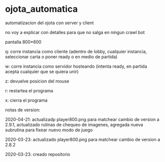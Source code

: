 # ojota_automatica
automatizacion del ojota con server y client

no voy a explicar con detalles para que no salga en ningun crawl bot

pantalla 800*600

q: corre instancia como cliente (adentro de lobby, cualquier instancia, seleccionar carta o poner ready o en medio de partida)

w: corre instancia como servidor hosteando (intenta ready, en partida acepta cualquier que se quiera unir)

z: devuelve posicion del mouse

r: restartea el programa

x: cierra el programa



notas de version:

2020-04-21: actualizadp player800.png para matchear cambio de version a 2.9.1, actualizado rutinas de chequeo de imagenes, agregada nueva subrutina para fixear nuevo modo de juego

2020-03-23: actualizado player800.png para matchear cambio de version a 2.8.2

2020-03-23: creado repositorio
